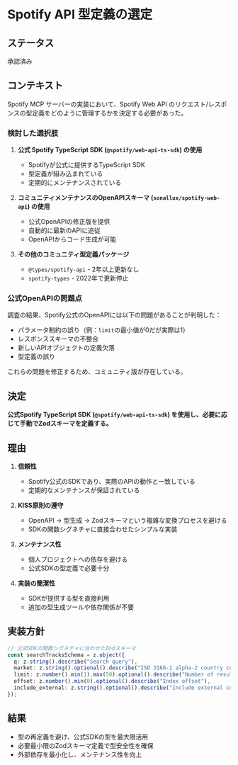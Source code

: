 # Spotify API 型定義の選定

## ステータス
承認済み

## コンテキスト
Spotify MCP サーバーの実装において、Spotify Web API のリクエスト/レスポンスの型定義をどのように管理するかを決定する必要があった。

### 検討した選択肢

1. **公式 Spotify TypeScript SDK (`@spotify/web-api-ts-sdk`) の使用**
   - Spotifyが公式に提供するTypeScript SDK
   - 型定義が組み込まれている
   - 定期的にメンテナンスされている

2. **コミュニティメンテナンスのOpenAPIスキーマ (`sonallux/spotify-web-api`) の使用**
   - 公式OpenAPIの修正版を提供
   - 自動的に最新のAPIに追従
   - OpenAPIからコード生成が可能

3. **その他のコミュニティ型定義パッケージ**
   - `@types/spotify-api` - 2年以上更新なし
   - `spotify-types` - 2022年で更新停止

### 公式OpenAPIの問題点
調査の結果、Spotify公式のOpenAPIには以下の問題があることが判明した：
- パラメータ制約の誤り（例：`limit`の最小値が0だが実際は1）
- レスポンススキーマの不整合
- 新しいAPIオブジェクトの定義欠落
- 型定義の誤り

これらの問題を修正するため、コミュニティ版が存在している。

## 決定
**公式Spotify TypeScript SDK (`@spotify/web-api-ts-sdk`) を使用し、必要に応じて手動でZodスキーマを定義する。**

## 理由

1. **信頼性**
   - Spotify公式のSDKであり、実際のAPIの動作と一致している
   - 定期的なメンテナンスが保証されている

2. **KISS原則の遵守**
   - OpenAPI → 型生成 → Zodスキーマという複雑な変換プロセスを避ける
   - SDKの関数シグネチャに直接合わせたシンプルな実装

3. **メンテナンス性**
   - 個人プロジェクトへの依存を避ける
   - 公式SDKの型定義で必要十分

4. **実装の簡潔性**
   - SDKが提供する型を直接利用
   - 追加の型生成ツールや依存関係が不要

## 実装方針

```typescript
// 公式SDKの関数シグネチャに合わせたZodスキーマ
const searchTracksSchema = z.object({
  q: z.string().describe("Search query"),
  market: z.string().optional().describe("ISO 3166-1 alpha-2 country code"),
  limit: z.number().min(1).max(50).optional().describe("Number of results"),
  offset: z.number().min(0).optional().describe("Index offset"),
  include_external: z.string().optional().describe("Include external content")
});
```

## 結果
- 型の再定義を避け、公式SDKの型を最大限活用
- 必要最小限のZodスキーマ定義で型安全性を確保
- 外部依存を最小化し、メンテナンス性を向上